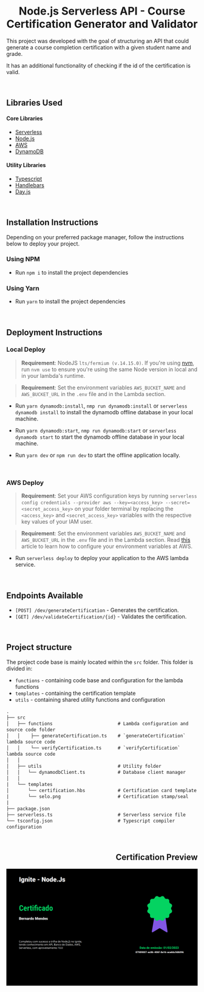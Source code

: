 <h1 align="center">Node.js Serverless API - Course Certification Generator and Validator</h1>

This project was developed with the goal of structuring an API that could generate a course completion certification with a given student name and grade.

It has an additional functionality of checking if the id of the certification is valid.

<br/>
<h2>Libraries Used</h2>

#### Core Libraries

- [Serverless](https://www.serverless.com/)
- [Node.js](https://nodejs.org/en/)
- [AWS](https://aws.amazon.com/pt/sdk-for-javascript/)
- [DynamoDB](https://aws.amazon.com/pt/dynamodb/)

#### Utility Libraries

- [Typescript](https://www.typescriptlang.org/)
- [Handlebars](https://handlebarsjs.com/)
- [Day.js](https://day.js.org)

<br/>
<h2>Installation Instructions</h2>

Depending on your preferred package manager, follow the instructions below to deploy your project.

### Using NPM

- Run `npm i` to install the project dependencies

### Using Yarn

- Run `yarn` to install the project dependencies
  
<br />
<h2>Deployment Instructions</h2>

### Local Deploy

> **Requirement**: NodeJS `lts/fermium (v.14.15.0)`. If you're using [nvm](https://github.com/nvm-sh/nvm), run `nvm use` to ensure you're using the same Node version in local and in your lambda's runtime.

> **Requirement**: Set the environment variables `AWS_BUCKET_NAME` and `AWS_BUCKET_URL` in the `.env` file and in the Lambda section.

- Run `yarn dynamodb:install`, `nmp run dynamodb:install` or `serverless dynamodb install` to install the dynamodb offline database in your local machine.
  
- Run `yarn dynamodb:start`, `nmp run dynamodb:start` or `serverless dynamodb start` to start the dynamodb offline database in your local machine.

- Run `yarn dev` or `npm run dev` to start the offline application locally.

<br>

### AWS Deploy

> **Requirement**: Set your AWS configuration keys by running `serverless config credentials --provider aws --key=<access_key> --secret=<secret_access_key>` on your folder terminal by replacing the `<access_key>` and `<secret_access_key>` variables with the respective key values of your IAM user.

> **Requirement**: Set the environment variables `AWS_BUCKET_NAME` and `AWS_BUCKET_URL` in the `.env` file and in the Lambda section. Read [this](https://docs.aws.amazon.com/lambda/latest/dg/configuration-envvars.html#configuration-envvars-config) article to learn how to configure your environment variables at AWS.

- Run `serverless deploy` to deploy your application to the AWS lambda service.

<br />
<h2>Endpoints Available</h2>

- `[POST] /dev/generateCertification` - Generates the certification.
- `[GET] /dev/validateCertification/{id}` - Validates the certification.

<br />
<h2>Project structure</h2>

The project code base is mainly located within the `src` folder. This folder is divided in:

- `functions` - containing code base and configuration for the lambda functions
- `templates` - containing the certification template 
- `utils` - containing shared utility functions and configuration

```
.
├── src
│   ├── functions                        # Lambda configuration and source code folder
│   │    ├── generateCertification.ts    # `generateCertification` lambda source code
│   │    └── verifyCertification.ts      # `verifyCertification` lambda source code
│   │
│   ├── utils                            # Utility folder
│   │   └── dynamodbClient.ts            # Database client manager
│   │
|   └── templates
│       └── certification.hbs            # Certification card template
|       └── selo.png                     # Certification stamp/seal
|
├── package.json
├── serverless.ts                        # Serverless service file
└── tsconfig.json                        # Typescript compiler configuration
```

<br />
<h2 align="right">Certification Preview</h2>
<img src="./.github/certification.png">
